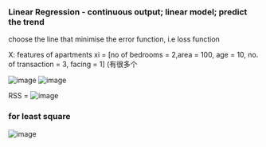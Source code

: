 ### Linear Regression - continuous output; linear model; predict the trend
choose the line that minimise the error function, i.e loss function 

X: features of apartments xi = [no of bedrooms = 2,area = 100, age = 10, no. of transaction = 3, facing = 1] (有很多个

![image](https://user-images.githubusercontent.com/90355504/144762286-d72dcc55-12f1-4796-93df-cff189ecc8dc.png)
![image](https://user-images.githubusercontent.com/90355504/144762300-2869edb1-23f2-42cc-a009-27a34726fae9.png)

RSS = ![image](https://user-images.githubusercontent.com/90355504/144762452-a318892e-efee-4da2-9b9c-fd20b5248f93.png)
 ### for least square
![image](https://user-images.githubusercontent.com/90355504/144762257-12eecd84-03ee-4f5b-af99-f21c131d9eea.png)
